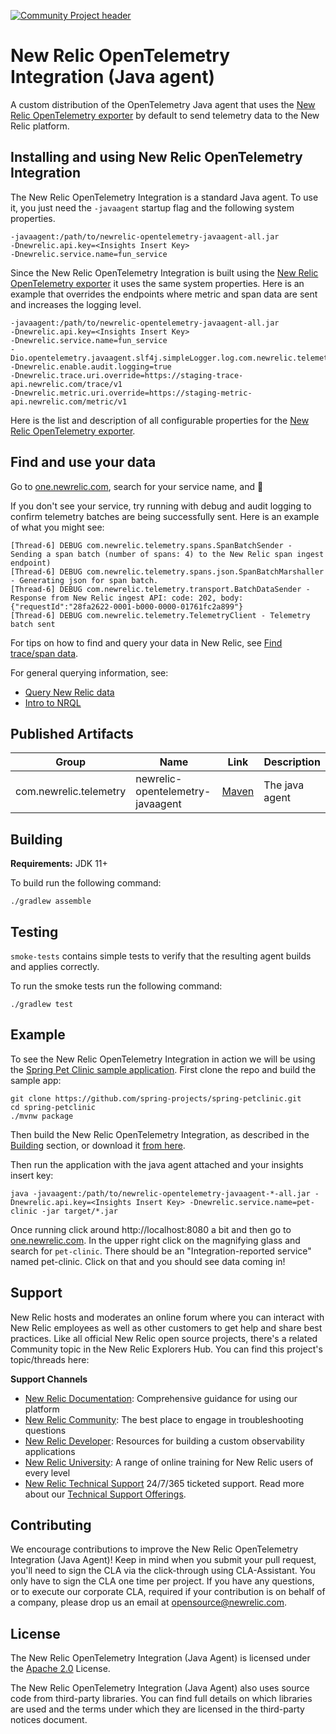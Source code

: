 [![Community Project header](https://github.com/newrelic/opensource-website/raw/master/src/images/categories/Community_Project.png)](https://opensource.newrelic.com/oss-category/#community-project)

# New Relic OpenTelemetry Integration (Java agent)

A custom distribution of the OpenTelemetry Java agent that uses the [New Relic OpenTelemetry exporter](https://github.com/newrelic/opentelemetry-exporter-java) by default to send telemetry data to the New Relic platform.

## Installing and using New Relic OpenTelemetry Integration

The New Relic OpenTelemetry Integration is a standard Java agent. To use it, you just need the `-javaagent` startup flag and the following system properties. 

```
-javaagent:/path/to/newrelic-opentelemetry-javaagent-all.jar
-Dnewrelic.api.key=<Insights Insert Key>
-Dnewrelic.service.name=fun_service
```

Since the New Relic OpenTelemetry Integration is built using the [New Relic OpenTelemetry exporter](https://github.com/newrelic/opentelemetry-exporter-java)
it uses the same system properties.
Here is an example that overrides the endpoints where metric and span data are sent and increases the logging level.

```
-javaagent:/path/to/newrelic-opentelemetry-javaagent-all.jar
-Dnewrelic.api.key=<Insights Insert Key>
-Dnewrelic.service.name=fun_service
-Dio.opentelemetry.javaagent.slf4j.simpleLogger.log.com.newrelic.telemetry=debug
-Dnewrelic.enable.audit.logging=true
-Dnewrelic.trace.uri.override=https://staging-trace-api.newrelic.com/trace/v1
-Dnewrelic.metric.uri.override=https://staging-metric-api.newrelic.com/metric/v1
```

Here is the list and description of all configurable properties for the [New Relic OpenTelemetry exporter](https://github.com/newrelic/opentelemetry-exporter-java#configuration-system-properties).

## Find and use your data

Go to [one.newrelic.com](https://one.newrelic.com), search for your service name, and :star2: 

If you don't see your service, try running with debug and audit logging to confirm telemetry batches are being successfully sent. Here is an example of what you might see: 

```
[Thread-6] DEBUG com.newrelic.telemetry.spans.SpanBatchSender - Sending a span batch (number of spans: 4) to the New Relic span ingest endpoint)
[Thread-6] DEBUG com.newrelic.telemetry.spans.json.SpanBatchMarshaller - Generating json for span batch.
[Thread-6] DEBUG com.newrelic.telemetry.transport.BatchDataSender - Response from New Relic ingest API: code: 202, body: {"requestId":"28fa2622-0001-b000-0000-01761fc2a899"}
[Thread-6] DEBUG com.newrelic.telemetry.TelemetryClient - Telemetry batch sent
```

For tips on how to find and query your data in New Relic, see 
[Find trace/span data](https://docs.newrelic.com/docs/understand-dependencies/distributed-tracing/trace-api/introduction-trace-api#view-data). 

For general querying information, see:
- [Query New Relic data](https://docs.newrelic.com/docs/using-new-relic/data/understand-data/query-new-relic-data)
- [Intro to NRQL](https://docs.newrelic.com/docs/query-data/nrql-new-relic-query-language/getting-started/introduction-nrql)

## Published Artifacts
|Group                 |Name                                 |Link                                                                                                   |Description     |
|----------------------|-------------------------------------|-------------------------------------------------------------------------------------------------------|----------------|
|com.newrelic.telemetry|newrelic-opentelemetry-javaagent     |[Maven](https://search.maven.org/artifact/com.newrelic.telemetry/newrelic-opentelemetry-javaagent)     | The java agent |


## Building

**Requirements:** JDK 11+

To build run the following command:

`./gradlew assemble`

## Testing

`smoke-tests` contains simple tests to verify that the resulting agent builds and applies correctly.

To run the smoke tests run the following command:

`./gradlew test`

## Example

To see the New Relic OpenTelemetry Integration in action we will be using the [Spring Pet Clinic sample application](https://github.com/spring-projects/spring-petclinic).
First clone the repo and build the sample app:

```
git clone https://github.com/spring-projects/spring-petclinic.git
cd spring-petclinic
./mvnw package
```

Then build the New Relic OpenTelemetry Integration, as described in the [Building](#Building) section,
or download it [from here](https://search.maven.org/remotecontent?filepath=com/newrelic/telemetry/newrelic-opentelemetry-javaagent/0.10.1/newrelic-opentelemetry-javaagent-0.10.1-all.jar).

Then run the application with the java agent attached and your insights insert key:
```
java -javaagent:/path/to/newrelic-opentelemetry-javaagent-*-all.jar -Dnewrelic.api.key=<Insights Insert Key> -Dnewrelic.service.name=pet-clinic -jar target/*.jar
```

Once running click around http://localhost:8080 a bit and then go to [one.newrelic.com](https://one.newrelic.com). In the upper right click on the magnifying glass
and search for `pet-clinic`. There should be an "Integration-reported service" named pet-clinic.
Click on that and you should see data coming in!

## Support

New Relic hosts and moderates an online forum where you can interact with New Relic employees as well as other customers to get help and share best practices. 
Like all official New Relic open source projects, there's a related Community topic in the New Relic Explorers Hub. You can find this project's topic/threads here:

**Support Channels**

* [New Relic Documentation](https://docs.newrelic.com/docs/integrations/open-source-telemetry-integrations/open-source-telemetry-integration-list/new-relics-opentelemetry-integration): Comprehensive guidance for using our platform
* [New Relic Community](https://discuss.newrelic.com/tags/javaagent): The best place to engage in troubleshooting questions
* [New Relic Developer](https://developer.newrelic.com/): Resources for building a custom observability applications
* [New Relic University](https://learn.newrelic.com/): A range of online training for New Relic users of every level
* [New Relic Technical Support](https://support.newrelic.com/) 24/7/365 ticketed support. Read more about our [Technical Support Offerings](https://docs.newrelic.com/docs/licenses/license-information/general-usage-licenses/support-plan). 

## Contributing

We encourage contributions to improve the New Relic OpenTelemetry Integration (Java Agent)! Keep in mind when you submit your pull request, you'll need to sign the CLA via the click-through using CLA-Assistant. You only have to sign the CLA one time per project.
If you have any questions, or to execute our corporate CLA, required if your contribution is on behalf of a company,  please drop us an email at opensource@newrelic.com.

## License

The New Relic OpenTelemetry Integration (Java Agent) is licensed under the [Apache 2.0](http://apache.org/licenses/LICENSE-2.0.txt) License.

The New Relic OpenTelemetry Integration (Java Agent) also uses source code from third-party libraries. You can find full details on which libraries are used and the terms under which they are licensed in the third-party notices document.
